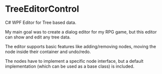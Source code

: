 # TreeEditorControl
C# WPF Editor for Tree based data.

My main goal was to create a dialog editor for my RPG game,
but this editor can show and edit any tree data.

The editor supports basic features like adding/removing nodes,
moving the node inside their container and undo/redo.

The nodes have to implement a specific node interface,
but a default implementation (which can be used as a base class) 
is included. 
